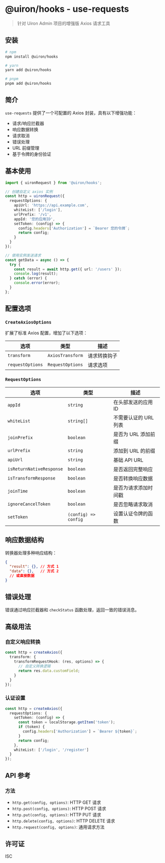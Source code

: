 # @uiron/hooks - use-requests

> 针对 Uiron Admin 项目的增强版 Axios 请求工具

## 安装

```bash
# npm
npm install @uiron/hooks

# yarn
yarn add @uiron/hooks

# pnpm
pnpm add @uiron/hooks
```

## 简介

`use-requests` 提供了一个可配置的 Axios 封装，具有以下增强功能：

- 请求/响应拦截器
- 响应数据转换
- 请求取消
- 错误处理
- URL 前缀管理
- 基于令牌的身份验证

## 基本使用

```ts
import { uironRequest } from '@uiron/hooks';

// 创建自定义 axios 实例
const http = uironRequest({
  requestOptions: {
    apiUrl: 'https://api.example.com',
    whiteList: ['/login'],
    urlPrefix: '/v1',
    appId: '您的应用ID',
    setToken: (config) => {
      config.headers['Authorization'] = `Bearer 您的令牌`;
      return config;
    }
  }
});

// 使用实例发送请求
const getData = async () => {
  try {
    const result = await http.get({ url: '/users' });
    console.log(result);
  } catch (error) {
    console.error(error);
  }
};
```

## 配置选项

### `CreateAxiosOptions`

扩展了标准 Axios 配置，增加了以下选项：

| 选项 | 类型 | 描述 |
|--------|------|-------------|
| `transform` | `AxiosTransform` | 请求转换钩子 |
| `requestOptions` | `RequestOptions` | 请求选项 |

### `RequestOptions`

| 选项 | 类型 | 描述 |
|--------|------|-------------|
| `appId` | `string` | 在头部发送的应用 ID |
| `whiteList` | `string[]` | 不需要认证的 URL 列表 |
| `joinPrefix` | `boolean` | 是否为 URL 添加前缀 |
| `urlPrefix` | `string` | 添加到 URL 的前缀 |
| `apiUrl` | `string` | 基础 API URL |
| `isReturnNativeResponse` | `boolean` | 是否返回完整响应 |
| `isTransformResponse` | `boolean` | 是否转换响应数据 |
| `joinTime` | `boolean` | 是否为请求添加时间戳 |
| `ignoreCancelToken` | `boolean` | 是否忽略请求取消 |
| `setToken` | `(config) => config` | 设置认证令牌的函数 |

## 响应数据结构

转换器处理多种响应结构：

```json
{
  "result": {}, // 方式 1
  "data": {},   // 方式 2
  // 或直接数据
}
```

## 错误处理

错误通过响应拦截器和 `checkStatus` 函数处理，返回一致的错误消息。

## 高级用法

### 自定义响应转换

```ts
const http = createAxios({
  transform: {
    transformRequestHook: (res, options) => {
      // 自定义转换逻辑
      return res.data.customField;
    }
  }
});
```

### 认证设置

```ts
const http = createAxios({
  requestOptions: {
    setToken: (config) => {
      const token = localStorage.getItem('token');
      if (token) {
        config.headers['Authorization'] = `Bearer ${token}`;
      }
      return config;
    },
    whiteList: ['/login', '/register']
  }
});
```

## API 参考

### 方法

- `http.get(config, options)`: HTTP GET 请求
- `http.post(config, options)`: HTTP POST 请求
- `http.put(config, options)`: HTTP PUT 请求
- `http.delete(config, options)`: HTTP DELETE 请求
- `http.request(config, options)`: 通用请求方法

## 许可证

ISC
